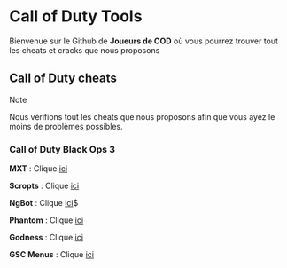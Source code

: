 # Call of Duty Tools

Bienvenue sur le Github de **Joueurs de COD** où vous pourrez trouver tout les cheats et cracks que nous proposons

## Call of Duty cheats
> [!NOTE] 
> Nous vérifions tout les cheats que nous proposons afin que vous ayez le moins de problèmes possibles.

### Call of Duty Black Ops 3

**MXT** : Clique [ici](https://www.mediafire.com/file/zq2w719xpfjpk05/MXT+1.1.2.zip/file)

**Scropts** : Clique [ici](https://mega.nz/file/oaUmDRLb#lLC9fxgjiFBL09wjCOBr7B13OaoKrwLXXo3GzEr5UuU)

**NgBot** : Clique [ici](https://www.mediafire.com/file/zf0u5wdqbipr2bu/t7-niggerb0t-fixed-10-29-23.dll/file)$

**Phantom** : Clique [ici](https://mega.nz/file/tWVkhRia#JehoVcYGJkFXhKOSiu0pSQTLBUaB3wIHuWPIwbzhP7I)

**Godness** : Clique [ici](https://pastebin.com/iUVPmvRx)

**GSC Menus** : Clique [ici](https://www.mediafire.com/file/cgy6n21tlyy7bfm/GSC+injector.zip/file)

